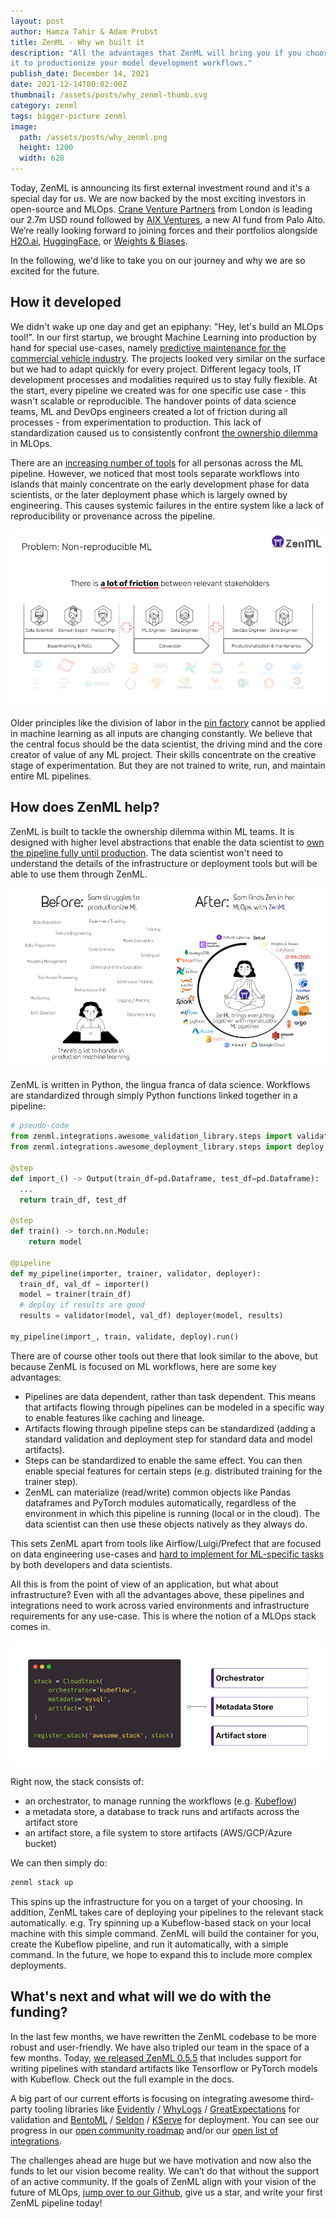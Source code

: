 ```yaml
---
layout: post
author: Hamza Tahir & Adam Probst
title: ZenML - Why we built it
description: "All the advantages that ZenML will bring you if you choose to use
it to productionize your model development workflows."
publish_date: December 14, 2021
date: 2021-12-14T00:02:00Z
thumbnail: /assets/posts/why_zenml-thumb.svg
category: zenml
tags: bigger-picture zenml
image:
  path: /assets/posts/why_zenml.png
  height: 1200
  width: 628
---
```


Today, ZenML is announcing its first external investment round and it's a special day for us. We are now backed by the most exciting investors in open-source and MLOps. [Crane Venture Partners](https://crane.vc/) from London is leading our 2.7m USD round followed by [AIX Ventures](http://aixventures.com/), a new AI fund from Palo Alto. We’re really looking forward to joining forces and their portfolios alongside [H2O.ai](https://H2O.ai), [HuggingFace](https://huggingface.co/), or [Weights & Biases](https://huggingface.co/).

In the following, we'd like to take you on our journey and why we are so excited for the future.

## How it developed

We didn't wake up one day and get an epiphany: "Hey, let's build an MLOps tool!". In our first startup, we brought Machine Learning into production by hand for special use-cases, namely [predictive maintenance for the commercial vehicle industry](https://stories.xpreneurs.io/maiot-d59bc0e0d188?gi=c2c9e36eff61). The projects looked very similar on the surface but we had to adapt quickly for every project. Different legacy tools, IT development processes and modalities required us to stay fully flexible. At the start, every pipeline we created was for one specific use case - this wasn't scalable or reproducible. The handover points of data science teams, ML and DevOps engineers created a lot of friction during all processes - from experimentation to production. This lack of standardization caused us to consistently confront [the ownership dilemma](https://blog.zenml.io/ml-pipeline-challenge/) in MLOps.

There are an [increasing number of tools](https://huyenchip.com/2020/06/22/mlops.html) for all personas across the ML pipeline. However, we noticed that most tools separate workflows into islands that mainly concentrate on the early development phase for data scientists, or the later deployment phase which is largely owned by engineering. This causes systemic failures in the entire system like a lack of reproducibility or provenance across the pipeline.

![Problem: Non-reproducible ML](../assets/posts/why_zenml/1-pipeline-hard-reproduce.png)

Older principles like the division of labor in the [pin factory](https://multithreaded.stitchfix.com/blog/2019/03/11/FullStackDS-Generalists/) cannot be applied in machine learning as all inputs are changing constantly. We believe that the central focus should be the data scientist, the driving mind and the core creator of value of any ML project. Their skills concentrate on the creative stage of experimentation. But they are not trained to write, run, and maintain entire ML pipelines.

## How does ZenML help?

ZenML is built to tackle the ownership dilemma within ML teams. It is designed with higher level abstractions that enable the data scientist to [own the pipeline fully until production](https://eugeneyan.com/writing/end-to-end-data-science/). The data scientist won't need to understand the details of the infrastructure or deployment tools but will be able to use them through ZenML.

![The problem that ZenML seeks to solve](../assets/posts/why_zenml/sam-side-by-side-full-text.png)

ZenML is written in Python, the lingua franca of data science. Workflows are standardized through simply Python functions linked together in a pipeline:

```python
# pseudo-code 
from zenml.integrations.awesome_validation_library.steps import validate
from zenml.integrations.awesome_deployment_library.steps import deploy 

@step 
def import_() -> Output(train_df=pd.Dataframe, test_df=pd.Dataframe): 	
  ... 	
  return train_df, test_df 

@step 
def train() -> torch.nn.Module: 	
	return model 

@pipeline
def my_pipeline(importer, trainer, validator, deployer):
  train_df, val_df = importer()
  model = trainer(train_df)
  # deploy if results are good 
  results = validator(model, val_df) deployer(model, results) 

my_pipeline(import_, train, validate, deploy).run()
```

There are of course other tools out there that look similar to the above, but because ZenML is focused on ML workflows, here are some key advantages:

- Pipelines are data dependent, rather than task dependent. This means that artifacts flowing through pipelines can be modeled in a specific way to enable features like caching and lineage.
- Artifacts flowing through pipeline steps can be standardized (adding a standard validation and deployment step for standard data and model artifacts).
- Steps can be standardized to enable the same effect. You can then enable special features for certain steps (e.g. distributed training for the trainer step).
- ZenML can materialize (read/write) common objects like Pandas dataframes and PyTorch modules automatically, regardless of the environment in which this pipeline is running (local or in the cloud). The data scientist can then use these objects natively as they always do.

This sets ZenML apart from tools like Airflow/Luigi/Prefect that are focused on data engineering use-cases and [hard to implement for ML-specific tasks](https://huyenchip.com/2021/09/13/data-science-infrastructure.html) by both developers and data scientists.

All this is from the point of view of an application, but what about infrastructure? Even with all the advantages above, these pipelines and integrations need to work across varied environments and infrastructure requirements for any use-case. This is where the notion of a MLOps stack comes in.

![Registering a ZenML stack](../assets/posts/why_zenml/stack.png)

Right now, the stack consists of:

- an orchestrator, to manage running the workflows (e.g. [Kubeflow](https://www.kubeflow.org/))
- a metadata store, a database to track runs and artifacts across the artifact store
- an artifact store, a file system to store artifacts (AWS/GCP/Azure bucket)

We can then simply do:

```bash
zenml stack up
```

This spins up the infrastructure for you on a target of your choosing. In addition, ZenML takes care of deploying your pipelines to the relevant stack automatically. e.g. Try spinning up a Kubeflow-based stack on your local machine with this simple command. ZenML will build the container for you, create the Kubeflow pipeline, and run it automatically, with a simple command. In the future, we hope to expand this to include more complex deployments.

## What's next and what will we do with the funding?

In the last few months, we have rewritten the ZenML codebase to be more robust and user-friendly. We have also tripled our team in the space of a few months. Today, [we released ZenML 0.5.5](https://github.com/zenml-io/zenml/releases) that includes support for writing pipelines with standard artifacts like Tensorflow or PyTorch models with Kubeflow. Check out the full example in the docs.

A big part of our current efforts is focusing on integrating awesome third-party tooling libraries like [Evidently](https://github.com/evidentlyai/evidently) / [WhyLogs](https://github.com/whylabs/whylogs) / [GreatExpectations](https://greatexpectations.io/) for validation and [BentoML](https://github.com/bentoml/BentoML) / [Seldon](https://github.com/SeldonIO/seldon-core) / [KServe](https://github.com/kserve/kserve) for deployment. You can see our progress in our [open community roadmap](https://zenml.io/roadmap) and/or our [open list of integrations](https://docs.zenml.io/features/integrations).

The challenges ahead are huge but we have motivation and now also the funds to let our vision become reality. We can’t do that without the support of an active community. If the goals of ZenML align with your vision of the future of MLOps, [jump over to our Github](https://github.com/zenml-io/zenml#readme), give us a star, and write your first ZenML pipeline today!
